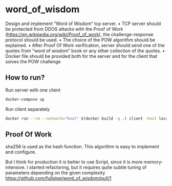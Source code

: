 # word_of_wisdom

Design and implement “Word of Wisdom” tcp server.
• TCP server should be protected from DDOS attacks with the Proof of Work (https://en.wikipedia.org/wiki/Proof_of_work), the challenge-response protocol should be used.
• The choice of the POW algorithm should be explained.
• After Proof Of Work verification, server should send one of the quotes from “word of wisdom” book or any other collection of the quotes.
• Docker file should be provided both for the server and for the client that solves the POW challenge

## How to run?

Run server with one client

```bash
docker-compose up
```

Run client separately

```bash
docker run --rm --network="host" $(docker build -q .) client -host localhost:8080
```

## Proof Of Work

sha256 is used as the hash function. This algorithm is easy to implement and configure.

But I think for production it is better to use Script, since it is more memory-intensive. I started refactoring, but it requires quite subtle tuning of parameters depending on the given complexity https://github.com/fullpipe/word_of_wisdom/pull/1
